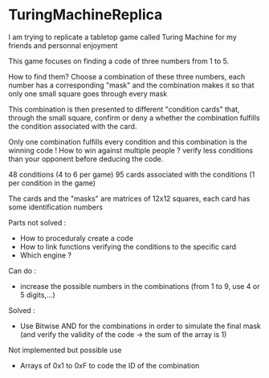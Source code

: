 # TuringMachineReplica
I am trying to replicate a tabletop game called Turing Machine for my friends and personnal enjoyment


This game focuses on finding a code of three numbers from 1 to 5.

How to find them? Choose a combination of these three numbers, each number has a corresponding "mask" and the combination makes it so that only one small square goes through every mask 

This combination is then presented to different "condition cards" that, through the small square, confirm or deny a whether the combination fulfills the condition associated with the card. 

Only one combination fulfills every condition and this combination is the winning code ! 
How to win against multiple people ? verify less conditions than your opponent before deducing the code. 

48 conditions (4 to 6 per game)
95 cards associated with the conditions (1 per condition in the game)

The cards and the "masks" are matrices of 12x12 squares, each card has some identification numbers 



Parts not solved : 
- How to proceduraly create a code
- How to link functions verifying the conditions to the specific card 
- Which engine ? 

Can do :
- increase the possible numbers in the combinations (from 1 to 9, use 4 or 5 digits,...)

Solved : 
- Use Bitwise AND for the combinations in order to simulate the final mask (and verify the validity of the code -> the sum of the array is 1)


Not implemented but possible use 
- Arrays of 0x1 to 0xF to code the ID of the combination

